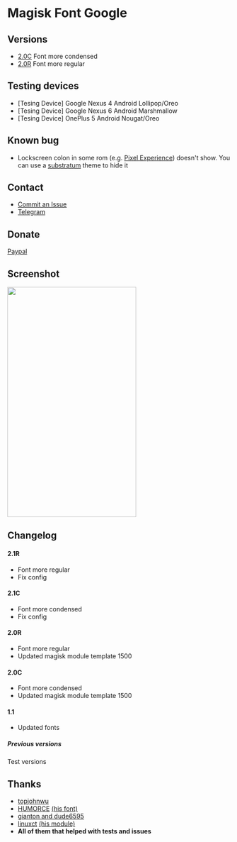 # Magisk Font Google

## Versions ##
* <a href="https://dl2.pushbulletusercontent.com/b2psky2kbfTbj3KLdLCRMHqOz9Ukgc5B/2.0C.zip">2.0C</a> Font more condensed
* <a href="https://dl2.pushbulletusercontent.com/9fedcycIxcTjRfWwho4alKpRA3TjnxC9/2.0R.zip">2.0R</a> Font more regular

## Testing devices ##
* [Tesing Device] Google Nexus 4 Android Lollipop/Oreo
* [Tesing Device] Google Nexus 6 Android Marshmallow
* [Tesing Device] OnePlus 5 Android Nougat/Oreo

## Known bug ##
* Lockscreen colon in some rom (e.g. <a href="https://lh3.googleusercontent.com/KN5DBjF9OwCla-aaGC7dqXtRezCXT6NhDRJvHpUwT3tFw5uJOTFaW2su--30VRxTU0oD3EZb6WIIbQabVVu5O6OZDE8s=s341">Pixel Experience</a>) doesn't show. You can use a <a href="https://play.google.com/store/apps/details?id=substratum.xperia.lockscreens&hl=en">substratum</a> theme to hide it

## Contact ##
* <a href="https://github.com/Magisk-Modules-Repo/Magisk_Font_Google/issues">Commit an Issue</a>
* <a href="https://t.me/pirasalbe">Telegram</a>

## Donate ##
<a href="https://paypal.me/pirasalbe">Paypal</a>

## Screenshot ##
<img src="https://dl2.pushbulletusercontent.com/pIgKn9xO6K46dmlitpE5gtn8U0oF6ZM0/Screenshot_2017-11-10-19-21-54.png" height="519" width="291">

## Changelog ##
#### 2.1R ####
* Font more regular
* Fix config

#### 2.1C ####
* Font more condensed
* Fix config

#### 2.0R ####
* Font more regular
* Updated magisk module template 1500

#### 2.0C ####
* Font more condensed
* Updated magisk module template 1500

#### 1.1 ####
* Updated fonts

##### Previous versions #####
Test versions

## Thanks ##
* <a href="https://github.com/topjohnwu">topjohnwu</a>
* <a href="https://github.com/HUMORCE">HUMORCE</a> <a href="https://github.com/Magisk-Modules-Repo/Systemlessly-Font-with-Tsukushimarugo-A-CJK-Sleek">(his font)</a>
* <a href="https://forum.xda-developers.com/android/themes/fonts-flashable-zips-t3219827">gianton and dude6595</a>
* <a href="https://github.com/sergiocastell">linuxct</a> <a href="https://github.com/sergiocastell/AndroidO-NotoColorEmojiReplacer">(his module)</a>
* **All of them that helped with tests and issues**

